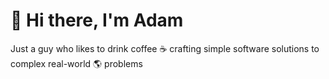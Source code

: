 # 👋 Hi there, I'm Adam

Just a guy who likes to drink coffee ☕ crafting simple software solutions to complex real-world 🌎 problems

<!-- START: REPO-PINS -->
<object type="image/svg+xml" data="files/0.svg"></object> <object type="image/svg+xml" data="files/1.svg"></object> 
<object type="image/svg+xml" data="files/2.svg"></object> 
<!-- END: REPO-PINS -->
